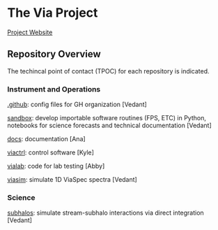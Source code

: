 # The Via Project

[Project Website](https://via-project.org/)

## Repository Overview

The techincal point of contact (TPOC) for each repository is indicated. 

### Instrument and Operations

[.github](https://github.com/via-project/.github): config files for GH organization [Vedant]

[sandbox](https://github.com/via-project/sandbox): develop importable software routines (FPS, ETC) in Python, notebooks for science forecasts and technical documentation [Vedant]

[docs](https://github.com/via-project/docs): documentation [Ana]

[viactrl](https://github.com/via-project/viactrl): control software [Kyle]

[vialab](https://github.com/via-project/vialab): code for lab testing [Abby]

[viasim](https://github.com/via-project/viasim): simulate 1D ViaSpec spectra [Vedant]

### Science

[subhalos](https://github.com/via-project/subhalos): simulate stream-subhalo interactions via direct integration [Vedant]
